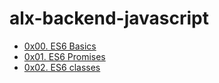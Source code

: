 # alx-backend-javascript


- [0x00. ES6 Basics](./0x00-ES6_basic)
- [0x01. ES6 Promises](./0x01-ES6_promise)
- [0x02. ES6 classes](./0x02-ES6_classes)
